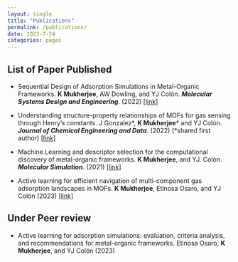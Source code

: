 ```yaml
---
layout: single
title: "Publications"
permalink: /publications/
date: 2023-7-24
categories: pages
---
```

## List of Paper Published ##
* Sequential Design of Adsorption Simulations in Metal-Organic Frameworks. **K Mukherjee**, AW Dowling,
and YJ Colón. ***Molecular Systems Design and Engineering***. (2022)
[[link]](https://pubs.rsc.org/en/content/articlelanding/2022/me/d1me00138h)

* Understanding structure-property relationships of MOFs for gas sensing through Henry’s constants. J
Gonzalez*, **K Mukherjee*** and YJ Colón. ***Journal of Chemical Engineering and Data***. (2022) (*shared
first author)
[[link]](https://doi.org/10.1021/acs.jced.2c00443)

* Machine Learning and descriptor selection for the computational discovery of metal-organic frameworks.
**K Mukherjee**, and YJ. Colón. ***Molecular Simulation***. (2021)
[[link]](https://doi.org/10.1080/08927022.2021.1916014)

* Active learning for efficient navigation of multi-component gas adsorption landscapes in MOFs. **K Mukherjee**, Etinosa Osaro, and YJ Colón (2023)
[[link]]([https://doi.org/10.1080/08927022.2021.1916014](https://doi.org/10.1021/acs.iecr.3c01589))

## Under Peer review ##
* Active learning for adsorption simulations: evaluation, criteria analysis, and recommendations for metal-organic frameworks. Etinosa Osaro, **K Mukherjee**, and YJ Colón (2023)
